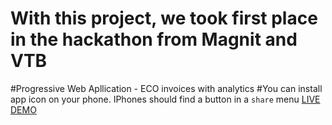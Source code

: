 # With this project, we took first place in the hackathon from Magnit and VTB

#Progressive Web Apllication -  ECO invoices with analytics 
#You can install app icon on your phone. IPhones should find a button in a `share` menu
[LIVE DEMO](https://iwense.github.io/ecoeco/)

